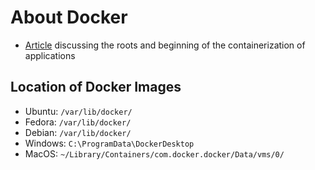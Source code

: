 # About Docker

- [Article](https://dev.to/heroku/how-containers-changed-the-world-1jip) discussing the roots and beginning of the containerization of applications

## Location of Docker Images

- Ubuntu: `/var/lib/docker/`
- Fedora: `/var/lib/docker/`
- Debian: `/var/lib/docker/`
- Windows: `C:\ProgramData\DockerDesktop`
- MacOS: `~/Library/Containers/com.docker.docker/Data/vms/0/`
